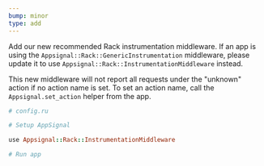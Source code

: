 ```yaml
---
bump: minor
type: add
---
```


Add our new recommended Rack instrumentation middleware. If an app is using the `Appsignal::Rack::GenericInstrumentation` middleware, please update it to use `Appsignal::Rack::InstrumentationMiddleware` instead.

This new middleware will not report all requests under the "unknown" action if no action name is set. To set an action name, call the `Appsignal.set_action` helper from the app.

```ruby
# config.ru

# Setup AppSignal

use Appsignal::Rack::InstrumentationMiddleware

# Run app
```
